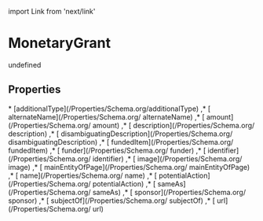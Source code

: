 import Link from 'next/link'
# MonetaryGrant

undefined

## Properties

<Grid>
* [additionalType](/Properties/Schema.org/additionalType)
,* [ alternateName](/Properties/Schema.org/ alternateName)
,* [ amount](/Properties/Schema.org/ amount)
,* [ description](/Properties/Schema.org/ description)
,* [ disambiguatingDescription](/Properties/Schema.org/ disambiguatingDescription)
,* [ fundedItem](/Properties/Schema.org/ fundedItem)
,* [ funder](/Properties/Schema.org/ funder)
,* [ identifier](/Properties/Schema.org/ identifier)
,* [ image](/Properties/Schema.org/ image)
,* [ mainEntityOfPage](/Properties/Schema.org/ mainEntityOfPage)
,* [ name](/Properties/Schema.org/ name)
,* [ potentialAction](/Properties/Schema.org/ potentialAction)
,* [ sameAs](/Properties/Schema.org/ sameAs)
,* [ sponsor](/Properties/Schema.org/ sponsor)
,* [ subjectOf](/Properties/Schema.org/ subjectOf)
,* [ url](/Properties/Schema.org/ url)

</Grid>

